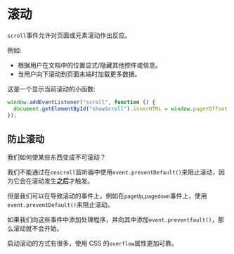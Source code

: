 # 滚动

`scroll`事件允许对页面或元素滚动作出反应。

例如:

- 根据用户在文档中的位置显式/隐藏其他控件或信息。
- 当用户向下滚动到页面末端时加载更多数据。

这是一个显示当前滚动的小函数:

```js
window.addEventListener("scroll", function () {
  document.getElementById("showScroll").innerHTML = window.pageYOffset + "px";
});
```

## 防止滚动

我们如何使某些东西变成不可滚动？

我们不能通过在`onscroll`监听器中使用`event.preventDefault()`来阻止滚动，因为它会在滚动发生**之后**才触发。

但是我们可以在导致滚动的事件上，例如在`pageUp`,`pagedown`事件上，使用`event.preventDefault()`来阻止滚动。

如果我们向这些事件中添加处理程序，并向其中添加`event.preventfault()`，那么滚动就不会开始。

启动滚动的方式有很多，使用 CSS 的`overflow`属性更加可靠。
